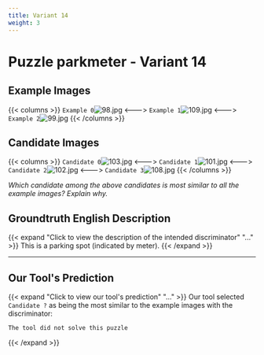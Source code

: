 ```yaml
---
title: Variant 14
weight: 3
---
```


# Puzzle parkmeter - Variant 14

## Example Images
{{< columns >}}
`Example 0`![98.jpg](/natscene-data/images/98.jpg)
<--->
`Example 1`![109.jpg](/natscene-data/images/109.jpg)
<--->
`Example 2`![99.jpg](/natscene-data/images/99.jpg)
{{< /columns >}}

## Candidate Images
{{< columns >}}
`Candidate 0`![103.jpg](/natscene-data/images/103.jpg)
<--->
`Candidate 1`![101.jpg](/natscene-data/images/101.jpg)
<--->
`Candidate 2`![102.jpg](/natscene-data/images/102.jpg)
<--->
`Candidate 3`![108.jpg](/natscene-data/images/108.jpg)
{{< /columns >}}

*Which candidate among the above candidates is most similar to all the example images? Explain why.*

## Groundtruth English Description

{{< expand "Click to view the description of the intended discriminator" "..." >}}
This is a parking spot (indicated by meter).
{{< /expand >}}

---



## Our Tool's Prediction

{{< expand "Click to view our tool's prediction" "..." >}}
Our tool selected `Candidate ?` as being the most similar to the example images with the discriminator:
```plaintext
The tool did not solve this puzzle
```
{{< /expand >}}
